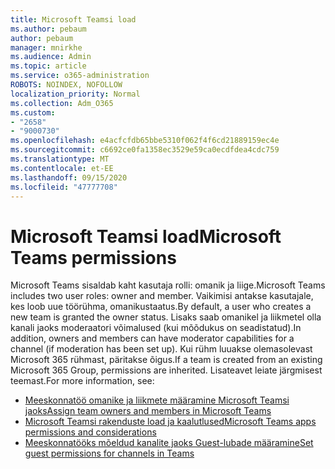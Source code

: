 ```yaml
---
title: Microsoft Teamsi load
ms.author: pebaum
author: pebaum
manager: mnirkhe
ms.audience: Admin
ms.topic: article
ms.service: o365-administration
ROBOTS: NOINDEX, NOFOLLOW
localization_priority: Normal
ms.collection: Adm_O365
ms.custom:
- "2658"
- "9000730"
ms.openlocfilehash: e4acfcfdb65bbe5310f062f4f6cd21889159ec4e
ms.sourcegitcommit: c6692ce0fa1358ec3529e59ca0ecdfdea4cdc759
ms.translationtype: MT
ms.contentlocale: et-EE
ms.lasthandoff: 09/15/2020
ms.locfileid: "47777708"
---
```

# <a name="microsoft-teams-permissions"></a><span data-ttu-id="d14ae-102">Microsoft Teamsi load</span><span class="sxs-lookup"><span data-stu-id="d14ae-102">Microsoft Teams permissions</span></span>

<span data-ttu-id="d14ae-103">Microsoft Teams sisaldab kaht kasutaja rolli: omanik ja liige.</span><span class="sxs-lookup"><span data-stu-id="d14ae-103">Microsoft Teams includes two user roles: owner and member.</span></span> <span data-ttu-id="d14ae-104">Vaikimisi antakse kasutajale, kes loob uue töörühma, omanikustaatus.</span><span class="sxs-lookup"><span data-stu-id="d14ae-104">By default, a user who creates a new team is granted the owner status.</span></span> <span data-ttu-id="d14ae-105">Lisaks saab omanikel ja liikmetel olla kanali jaoks moderaatori võimalused (kui mõõdukus on seadistatud).</span><span class="sxs-lookup"><span data-stu-id="d14ae-105">In addition, owners and members can have moderator capabilities for a channel (if moderation has been set up).</span></span> <span data-ttu-id="d14ae-106">Kui rühm luuakse olemasolevast Microsoft 365 rühmast, päritakse õigus.</span><span class="sxs-lookup"><span data-stu-id="d14ae-106">If a team is created from an existing Microsoft 365 Group, permissions are inherited.</span></span> <span data-ttu-id="d14ae-107">Lisateavet leiate järgmisest teemast.</span><span class="sxs-lookup"><span data-stu-id="d14ae-107">For more information, see:</span></span>

- [<span data-ttu-id="d14ae-108">Meeskonnatöö omanike ja liikmete määramine Microsoft Teamsi jaoks</span><span class="sxs-lookup"><span data-stu-id="d14ae-108">Assign team owners and members in Microsoft Teams</span></span>](https://docs.microsoft.com/microsoftteams/assign-roles-permissions)
- [<span data-ttu-id="d14ae-109">Microsoft Teamsi rakenduste load ja kaalutlused</span><span class="sxs-lookup"><span data-stu-id="d14ae-109">Microsoft Teams apps permissions and considerations</span></span>](https://docs.microsoft.com/microsoftteams/app-permissions)
- [<span data-ttu-id="d14ae-110">Meeskonnatööks mõeldud kanalite jaoks Guest-lubade määramine</span><span class="sxs-lookup"><span data-stu-id="d14ae-110">Set guest permissions for channels in Teams</span></span>](https://support.office.com/article/4756c468-2746-4bfd-a582-736d55fcc169)
